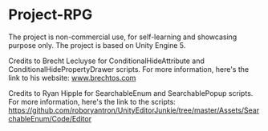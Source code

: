 # Project-RPG
The project is non-commercial use, for self-learning and showcasing purpose only.
The project is based on Unity Engine 5.

Credits to Brecht Lecluyse for ConditionalHideAttribute and ConditionalHidePropertyDrawer scripts.
For more information, here's the link to his website: 
www.brechtos.com

Credits to Ryan Hipple for SearchableEnum and SearchablePopup scripts.
For more information, here's the link to the scripts: 
https://github.com/roboryantron/UnityEditorJunkie/tree/master/Assets/SearchableEnum/Code/Editor
